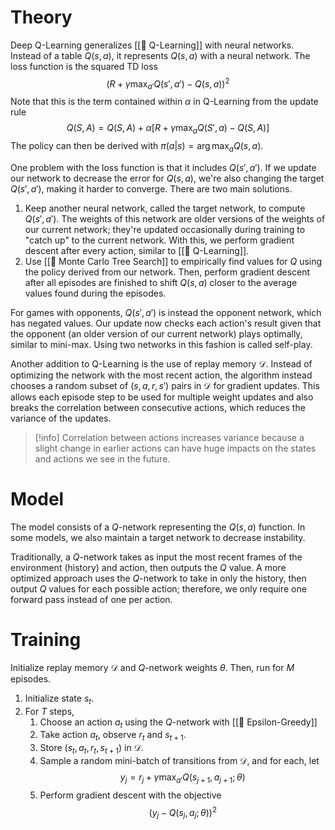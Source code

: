 # Theory
Deep Q-Learning generalizes [[🔭 Q-Learning]] with neural networks. Instead of a table $Q(s, a)$, it represents $Q(s, a)$ with a neural network. The loss function is the squared TD loss $$(R+\gamma\max_{a'}Q(s',a') - Q(s,a))^2$$ Note that this is the term contained within $\alpha$ in Q-Learning from the update rule $$Q(S,A) = Q(S,A) + \alpha[R + \gamma \max_a Q(S', a) - Q(S, A)]$$
The policy can then be derived with $\pi(a \vert s) = \arg\max_a Q(s, a)$.

One problem with the loss function is that it includes $Q(s', a')$. If we update our network to decrease the error for $Q(s, a)$, we're also changing the target $Q(s', a')$, making it harder to converge. There are two main solutions.
1. Keep another neural network, called the target network, to compute $Q(s', a')$. The weights of this network are older versions of the weights of our current network; they're updated occasionally during training to "catch up" to the current network. With this, we perform gradient descent after every action, similar to [[🔭 Q-Learning]].
2. Use [[🌲 Monte Carlo Tree Search]] to empirically find values for $Q$ using the policy derived from our network. Then, perform gradient descent after all episodes are finished to shift $Q(s, a)$ closer to the average values found during the episodes.

For games with opponents, $Q(s', a')$ is instead the opponent network, which has negated values. Our update now checks each action's result given that the opponent (an older version of our current network) plays optimally, similar to mini-max. Using two networks in this fashion is called self-play.

Another addition to Q-Learning is the use of replay memory $\mathcal{D}$. Instead of optimizing the network with the most recent action, the algorithm instead chooses a random subset of $(s, a, r, s')$ pairs in $\mathcal{D}$ for gradient updates. This allows each episode step to be used for multiple weight updates and also breaks the correlation between consecutive actions, which reduces the variance of the updates.

> [!info]
> Correlation between actions increases variance because a slight change in earlier actions can have huge impacts on the states and actions we see in the future.

# Model
The model consists of a $Q$-network representing the $Q(s, a)$ function. In some models, we also maintain a target network to decrease instability.

Traditionally, a $Q$-network takes as input the most recent frames of the environment (history) and action, then outputs the $Q$ value. A more optimized approach uses the $Q$-network to take in only the history, then output $Q$ values for each possible action; therefore, we only require one forward pass instead of one per action.

# Training
Initialize replay memory $\mathcal{D}$ and $Q$-network weights $\theta$. Then, run for $M$ episodes.
1. Initialize state $s_t$.
2. For $T$ steps,
	1. Choose an action $a_t$ using the $Q$-network with [[🎲 Epsilon-Greedy]]
	2. Take action $a_t$, observe $r_t$ and $s_{t+1}$.
	3. Store $(s_t, a_t, r_t, s_{t+1})$ in $\mathcal{D}$.
	4. Sample a random mini-batch of transitions from $\mathcal{D}$, and for each, let $$y_j = r_j + \gamma\max_{a'}Q(s_{j+1}, a_{j+1}; \theta)$$
	5. Perform gradient descent with the objective $$(y_j - Q(s_j, a_j; \theta))^2$$
